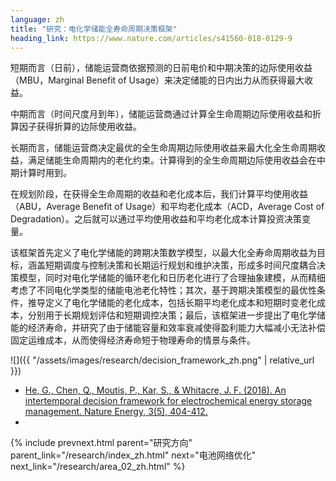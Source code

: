 ```yaml
---
language: zh
title: "研究：电化学储能全寿命周期决策框架"
heading_link: https://www.nature.com/articles/s41560-018-0129-9
---
```

短期而言（日前），储能运营商依据预测的日前电价和中期决策的边际使用收益（MBU，Marginal Benefit of Usage）来决定储能的日内出力从而获得最大收益。

中期而言（时间尺度月到年），储能运营商通过计算全生命周期边际使用收益和折算因子获得折算的边际使用收益。

长期而言，储能运营商决定最优的全生命周期边际使用收益来最大化全生命周期收益，满足储能生命周期内的老化约束。计算得到的全生命周期边际使用收益会在中期计算时用到。

在规划阶段，在获得全生命周期的收益和老化成本后，我们计算平均使用收益（ABU，Average Benefit of Usage）和平均老化成本（ACD，Average Cost of Degradation）。之后就可以通过平均使用收益和平均老化成本计算投资决策变量。

该框架首先定义了电化学储能的跨期决策数学模型，以最大化全寿命周期收益为目标，涵盖短期调度与控制决策和长期运行规划和维护决策，形成多时间尺度耦合决策模型，同时对电化学储能的循环老化和日历老化进行了合理抽象建模，从而精细考虑了不同电化学类型的储能电池老化特性；其次，基于跨期决策模型的最优性条件，推导定义了电化学储能的老化成本，包括长期平均老化成本和短期时变老化成本，分别用于长期规划评估和短期调控决策；最后，该框架进一步提出了电化学储能的经济寿命，并研究了由于储能容量和效率衰减使得盈利能力大幅减小无法补偿固定运维成本，从而使得经济寿命短于物理寿命的情景与条件。

![]({{ "/assets/images/research/decision_framework_zh.png" | relative_url }})

- [He, G., Chen, Q., Moutis, P., Kar, S., & Whitacre, J. F. (2018). An intertemporal decision framework for electrochemical energy storage management. Nature Energy, 3(5), 404-412.](https://www.nature.com/articles/s41560-018-0129-9)
- 

{% include prevnext.html parent="研究方向" parent_link="/research/index_zh.html" next="电池网络优化" next_link="/research/area_02_zh.html" %}
